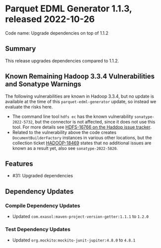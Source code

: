 # Parquet EDML Generator 1.1.3, released 2022-10-26

Code name: Upgrade dependencies on top of 1.1.2

## Summary

This release upgrades dependencies compared to 1.1.2.

## Known Remaining Hadoop 3.3.4 Vulnerabilities and Sonatype Warnings

The following vulnerabilities are known in Hadoop 3.3.4, but no update is available at the time of this `parquet-edml-generator` update, so instead we evaluate the risks here.
* The command line tool `hdfs ec` has the known vulnerability `sonatype-2022-5732`, but the connector is not affected, since it does not use this tool. For more details see [HDFS-16766 on the Haddop issue tracker](https://issues.apache.org/jira/browse/HDFS-16766).
* Related to the vulnerability above the code creates `DocumentBuilderFactory` instances in various other locations, but the collection ticket [HADOOP-18469](https://issues.apache.org/jira/browse/HADOOP-18469) states that no additional issues are known as a result yet, also see `sonatype-2022-5820`.

## Features

* #31: Upgraded dependencies

## Dependency Updates

### Compile Dependency Updates

* Updated `com.exasol:maven-project-version-getter:1.1.1` to `1.2.0`

### Test Dependency Updates

* Updated `org.mockito:mockito-junit-jupiter:4.8.0` to `4.8.1`
